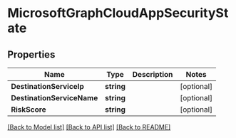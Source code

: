 # MicrosoftGraphCloudAppSecurityState

## Properties

Name | Type | Description | Notes
------------ | ------------- | ------------- | -------------
**DestinationServiceIp** | **string** |  | [optional] 
**DestinationServiceName** | **string** |  | [optional] 
**RiskScore** | **string** |  | [optional] 

[[Back to Model list]](../README.md#documentation-for-models) [[Back to API list]](../README.md#documentation-for-api-endpoints) [[Back to README]](../README.md)


